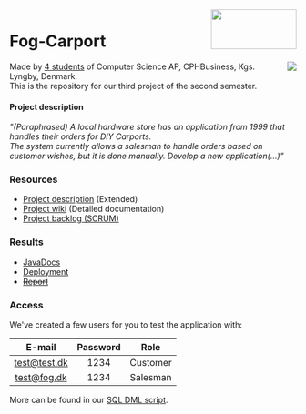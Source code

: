 <img align="right" width="150" height="70" src="https://i2.wp.com/www.kuponkarma.dk/wp-content/uploads/2018/06/Johannesfog-logo.png?fit=260%2C129&ssl=1">  

# Fog-Carport

<p float=right>
<img align="right" src="https://i.imgur.com/OLoJ7oB.png">  
  </p>
  
Made by [4 students](https://github.com/HrBjarup/Fog-Carport/graphs/contributors) of Computer Science AP, CPHBusiness, Kgs. Lyngby, Denmark.  
This is the repository for our third project of the second semester.  


#### Project description  
*"(Paraphrased) A local hardware store has an application from 1999 that handles their orders for DIY Carports.  
The system currently allows a salesman to handle orders based on customer wishes, but it is done manually. Develop a new application(...)"*

### Resources
+ [Project description](https://datsoftlyngby.github.io/dat2sem2019Spring/Modul4/Fog/) (Extended)  
+ [Project wiki](https://github.com/HrBjarup/Fog-Carport/wiki) (Detailed documentation)  
+ [Project backlog (SCRUM)](https://tree.taiga.io/project/maltemagnussen-fog/)  

### Results
+ [JavaDocs](https://hrbjarup.github.io/Fog-Carport/)
+ [Deployment](http://207.154.233.238/fogcarport/)
+ ~~[Report]()~~

### Access  

We've created a few users for you to test the application with:  
  
| E-mail | Password | Role |
|:------------:|:--------:|:--------:|
| test@test.dk | 1234 | Customer |
| test@fog.dk | 1234 | Salesman |

More can be found in our [SQL DML script](https://github.com/HrBjarup/Fog-Carport/blob/master/extraFiles/Database%20docs/insertion(DML).sql#L18).
